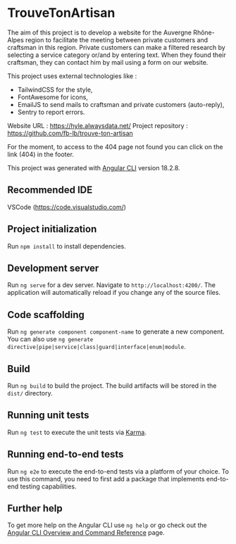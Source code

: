 # TrouveTonArtisan

The aim of this project is to develop a website for the Auvergne Rhône-Alpes region to facilitate the meeting between private customers and craftsman in this region. Private customers can make a filtered research by selecting a service category or/and by entering text.
When they found their craftsman, they can contact him by mail using a form on our website.

This project uses external technologies like :
- TailwindCSS for the style,
- FontAwesome for icons,
- EmailJS to send mails to craftsman and private customers (auto-reply),
- Sentry to report errors.

Website URL : https://hyle.alwaysdata.net/
Project repository : https://github.com/fb-lb/trouve-ton-artisan

For the moment, to access to the 404 page not found you can click on the link (404) in the footer.

This project was generated with [Angular CLI](https://github.com/angular/angular-cli) version 18.2.8.

## Recommended IDE

VSCode (https://code.visualstudio.com/)

## Project initialization

Run `npm install` to install dependencies.

## Development server

Run `ng serve` for a dev server. Navigate to `http://localhost:4200/`. The application will automatically reload if you change any of the source files.

## Code scaffolding

Run `ng generate component component-name` to generate a new component. You can also use `ng generate directive|pipe|service|class|guard|interface|enum|module`.

## Build

Run `ng build` to build the project. The build artifacts will be stored in the `dist/` directory.

## Running unit tests

Run `ng test` to execute the unit tests via [Karma](https://karma-runner.github.io).

## Running end-to-end tests

Run `ng e2e` to execute the end-to-end tests via a platform of your choice. To use this command, you need to first add a package that implements end-to-end testing capabilities.

## Further help

To get more help on the Angular CLI use `ng help` or go check out the [Angular CLI Overview and Command Reference](https://angular.dev/tools/cli) page.
